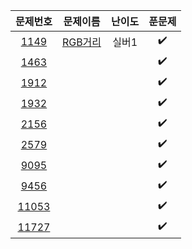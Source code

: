 | 문제번호 |  문제이름 | 난이도 | 푼문제 |        
| :-----: | :-----: | :-----: | :-----: | 
| [1149](https://www.acmicpc.net/problem/1149) | [RGB거리](./1149) | 실버1 |  ✔️ | 
| [1463](https://www.acmicpc.net/problem/1463) |  |  |  ✔️ | 
| [1912](https://www.acmicpc.net/problem/1912) |  |  | ✔️ | 
| [1932](https://www.acmicpc.net/problem/1932) |  |  | ✔️ | 
| [2156](https://www.acmicpc.net/problem/2156) |  |  | ✔️ | 
| [2579](https://www.acmicpc.net/problem/2579) |  |  | ✔️ | 
| [9095](https://www.acmicpc.net/problem/9095) |  |  | ✔️ | 
| [9456](https://www.acmicpc.net/problem/9456) |  |  | ✔️ | 
| [11053](https://www.acmicpc.net/problem/11053) |  |  | ✔️ | 
| [11727](https://www.acmicpc.net/problem/11727) |  |  | ✔️ | 